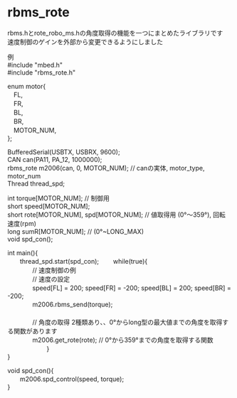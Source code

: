 # rbms_rote
rbms.hとrote_robo_ms.hの角度取得の機能を一つにまとめたライブラリです  
速度制御のゲインを外部から変更できるようにしました  

例  
#include "mbed.h"  
#include "rbms_rote.h"  

enum motor{  
　FL,  
　FR,  
　BL,  
　BR,  
　MOTOR_NUM,  
};  
  
BufferedSerial(USBTX, USBRX, 9600);  
CAN can(PA11, PA_12, 1000000);  
rbms_rote m2006(can, 0, MOTOR_NUM); // canの実体, motor_type, motor_num  
Thread thread_spd;
  
int torque[MOTOR_NUM]; // 制御用  
short speed[MOTOR_NUM];  
short rote[MOTOR_NUM], spd[MOTOR_NUM]; // 値取得用 (0°〜359°), 回転速度(rpm)  
long sumR[MOTOR_NUM]; // (0°~LONG_MAX)  
void spd_con();
  
int main(){  
　　thread_spd.start(spd_con);
　　while(true){  
　　　　// 速度制御の例  
　　　　// 速度の設定  
　　　　speed[FL] = 200; speed[FR] = -200; speed[BL] = 200; speed[BR] = -200;  
　　　　m2006.rbms_send(torque);  
　　　　  
　　　　// 角度の取得 2種類あり、、0°からlong型の最大値までの角度を取得する関数があります  
　　　　m2006.get_rote(rote); // 0°から359°までの角度を取得する関数  
　　　　
　　}  
}  
  
void spd_con(){  
　　m2006.spd_control(speed, torque);  
}
